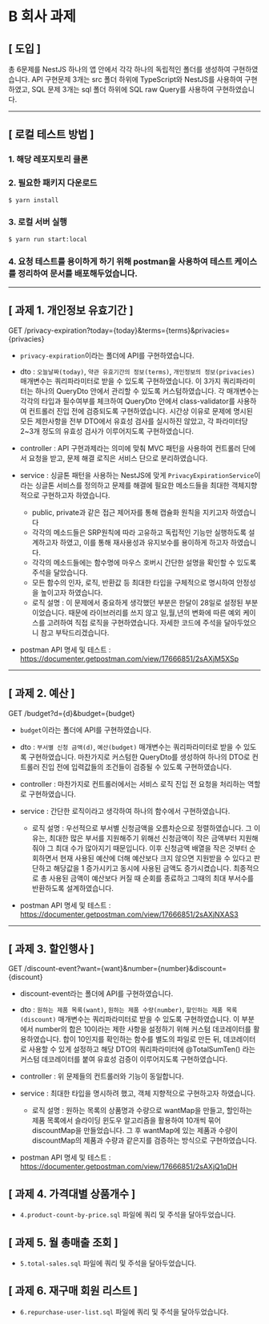 # B 회사 과제

## [ 도입 ]

총 6문제를 NestJS 하나의 앱 안에서 각각 하나의 독립적인 폴더를 생성하여 구현하였습니다.
API 구현문제 3개는 src 폴더 하위에 TypeScript와 NestJS를 사용하여 구현하였고,
SQL 문제 3개는 sql 폴더 하위에 SQL raw Query를 사용하여 구현하였습니다.

---

## [ 로컬 테스트 방법 ]

### 1. 해당 레포지토리 클론

### 2. 필요한 패키지 다운로드

```bash
$ yarn install
```

### 3. 로컬 서버 실행

```bash
$ yarn run start:local
```

### 4. 요청 테스트를 용이하게 하기 위해 postman을 사용하여 테스트 케이스를 정리하여 문서를 배포해두었습니다.

---

## [ 과제 1. 개인정보 유효기간 ]

GET /privacy-expiration?today={today}&terms={terms}&privacies={privacies}

- `privacy-expiration`이라는 폴더에 API를 구현하였습니다.

- dto : `오늘날짜(today)`, `약관 유효기간의 정보(terms)`, `개인정보의 정보(privacies)` 매개변수는 쿼리파라미터로 받을 수 있도록 구현하였습니다. 이 3가지 쿼리파라미터는 하나의 QueryDto 안에서 관리할 수 있도록 커스텀하였습니다. 각 매개변수는 각각의 타입과 필수여부를 체크하여 QueryDto 안에서 class-validator를 사용하여 컨트롤러 진입 전에 검증되도록 구현하였습니다. 시간상 이유로 문제에 명시된 모든 제한사항을 전부 DTO에서 유효성 검사를 실시하진 않았고, 각 파라미터당 2~3개 정도의 유효성 검사가 이루어지도록 구현하였습니다.
- controller : API 구현과제라는 의미에 맞춰 MVC 패턴을 사용하여 컨트롤러 단에서 요청을 받고, 문제 해결 로직은 서비스 단으로 분리하였습니다.

- service : 싱글톤 패턴을 사용하는 NestJS에 맞게 `PrivacyExpirationService`이라는 싱글톤 서비스를 정의하고 문제를 해결에 필요한 메소드들을 최대한 객체지향적으로 구현하고자 하였습니다.

  - public, private과 같은 접근 제어자를 통해 캡슐화 원칙을 지키고자 하였습니다
  - 각각의 메소드들은 SRP원칙에 따라 고유하고 독립적인 기능만 실행하도록 설계하고자 하였고, 이를 통해 재사용성과 유지보수를 용이하게 하고자 하였습니다.
  - 각각의 메소드들에는 함수명에 마우스 호버시 간단한 설명을 확인할 수 있도록 주석을 달았습니다.
  - 모든 함수의 인자, 로직, 반환값 등 최대한 타입을 구체적으로 명시하여 안정성을 높이고자 하였습니다.
  - 로직 설명 : 이 문제에서 중요하게 생각했던 부분은 한달이 28일로 설정된 부분이었습니다. 때문에 라이브러리를 쓰지 않고 일,월,년의 변화에 따른 예외 케이스를 고려하여 직접 로직을 구현하였습니다. 자세한 코드에 주석을 달아두었으니 참고 부탁드리겠습니다.

- postman API 명세 및 테스트 : https://documenter.getpostman.com/view/17666851/2sAXjM5XSp

---

## [ 과제 2. 예산 ]

GET /budget?d={d}&budget={budget}

- `budget`이라는 폴더에 API를 구현하였습니다.

- dto : `부서별 신청 금액(d)`, `예산(budget)` 매개변수는 쿼리파라미터로 받을 수 있도록 구현하였습니다. 마찬가지로 커스텀한 QueryDto를 생성하여 하나의 DTO로 컨트롤러 진입 전에 입력값들의 조건들이 검증될 수 있도록 구현하였습니다.

- controller : 마찬가지로 컨트롤러에서는 서비스 로직 진입 전 요청을 처리하는 역할로 구현하였습니다.

- service : 간단한 로직이라고 생각하여 하나의 함수에서 구현하였습니다.

  - 로직 설명 : 우선적으로 부서별 신청금액을 오름차순으로 정렬하였습니다. 그 이유는, 최대한 많은 부서를 지원해주기 위해선 신청금액이 작은 금액부터 지원해줘야 그 최대 수가 많아지기 때문입니다. 이후 신청금액 배열을 작은 것부터 순회하면서 현재 사용된 예산에 더해 예산보다 크지 않으면 지원받을 수 있다고 판단하고 해당값을 1 증가시키고 동시에 사용된 금액도 증가시켰습니다. 최종적으로 총 사용된 금액이 예산보다 커질 때 순회를 종료하고 그때의 최대 부서수를 반환하도록 설계하였습니다.

- postman API 명세 및 테스트 : https://documenter.getpostman.com/view/17666851/2sAXjNXAS3

---

## [ 과제 3. 할인행사 ]

GET /discount-event?want={want}&number={number}&discount={discount}

- discount-event라는 폴더에 API를 구현하였습니다.

- dto : `원하는 제품 목록(want)`, `원하는 제품 수량(number)`, `할인하는 제품 목록(discount)` 매개변수는 쿼리파라미터로 받을 수 있도록 구현하였습니다. 이 부분에서 number의 합은 10이라는 제한 사항을 설정하기 위해 커스텀 데코레이터를 활용하였습니다. 합이 10인지를 확인하는 함수를 별도의 파일로 만든 뒤, 데코레이터로 사용할 수 있게 설정하고 해당 DTO의 쿼리파라미터에 @TotalSumTen() 라는 커스텀 데코레이터를 붙여 유효성 검증이 이루어지도록 구현하였습니다.

- controller : 위 문제들의 컨트롤러와 기능이 동일합니다.

- service : 최대한 타입을 명시하려 했고, 객체 지향적으로 구현하고자 하였습니다.

  - 로직 설명 : 원하는 목록의 상품명과 수량으로 wantMap을 만들고, 할인하는 제품 목록에서 슬라이딩 윈도우 알고리즘을 활용하여 10개씩 묶어 discountMap을 만들었습니다. 그 후 wantMap에 있는 제품과 수량이 discountMap의 제품과 수량과 같은지를 검증하는 방식으로 구현하였습니다.

- postman API 명세 및 테스트 : https://documenter.getpostman.com/view/17666851/2sAXjQ1qDH

## [ 과제 4. 가격대별 상품개수 ]

- `4.product-count-by-price.sql` 파일에 쿼리 및 주석을 달아두었습니다.

## [ 과제 5. 월 총매출 조회 ]

- `5.total-sales.sql` 파일에 쿼리 및 주석을 달아두었습니다.

## [ 과제 6. 재구매 회원 리스트 ]

- `6.repurchase-user-list.sql` 파일에 쿼리 및 주석을 달아두었습니다.

